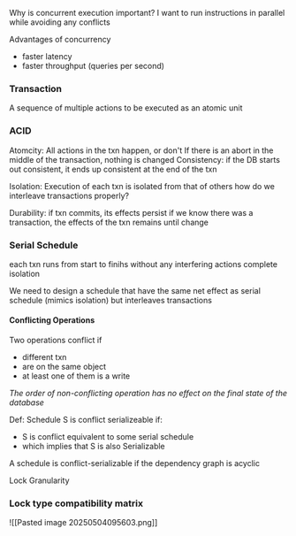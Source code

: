 
Why is concurrent execution important?
	I want to run instructions in parallel while avoiding any conflicts

Advantages of concurrency
- faster latency
- faster throughput (queries per second)

### Transaction
A sequence of multiple actions to be executed as an atomic unit

### ACID
Atomcity: All actions in the txn happen, or don't
	If there is an abort in the middle of the transaction, nothing is changed
Consistency: if the DB starts out consistent, it ends up consistent at the end of the txn
	
Isolation: Execution of each txn is isolated from that of others
	how do we interleave transactions properly?

Durability: if txn commits, its effects persist
	if we know there was a transaction, the effects of the txn remains until change

### Serial Schedule
each txn runs from start to finihs without any interfering actions
complete isolation

We need to design a schedule that have the same net effect as serial schedule (mimics isolation) but interleaves transactions

#### Conflicting Operations
Two operations conflict if 
- different txn
- are on the same object
- at least one of them is a write

*The order of non-conflicting operation has no effect on the final state of the database*

Def: Schedule S is conflict serializeable if:
- S is conflict equivalent to some serial schedule
- which implies that S is also Serializable 

A schedule is conflict-serializable if the dependency graph is acyclic 

Lock Granularity

### Lock type compatibility matrix
![[Pasted image 20250504095603.png]]